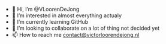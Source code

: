 - 👋 Hi, I’m @VLoorenDeJong
- 👀 I’m interested in almost everything actualy
- 🌱 I’m currently learning GitHub
- 💞️ I’m looking to collaborate on a lot of thing not decided yet
- 📫 How to reach me contact@victorloorendejong.nl

<!---
VLoorenDeJong/VLoorenDeJong is a ✨ special ✨ repository because its `README.md` (this file) appears on your GitHub profile.
You can click the Preview link to take a look at your changes.
--->
